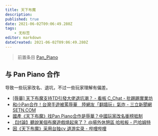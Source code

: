 ```yaml
---
title: 天下布魔
description: 
published: true
date: 2021-06-02T09:06:49.280Z
tags:
    - 无标签
editor: markdown
dateCreated: 2021-06-02T09:06:49.280Z
---
```


> 前置条目 [Pan_Piano](/people/Pan_Piano.md)

## 与 Pan Piano 合作

导致一些玩家改名、退坑，不过一些玩家理解有偏差。

+ [[辱華] 天下布魔支持TD引發大佬退坑潮？ - 看板 C_Chat - 批踢踢實業坊](https://web.archive.org/web/20210509020913/https://www.ptt.cc/bbs/c_chat/M.1620520163.A.4F4.html)
+ [和小Pan合作！台灣手遊被罵辱華　陸網友「翻牆玩」氣炸 - 三立新聞網 SETN.COM](https://web.archive.org/web/20210510025233/https://www.setn.com/News.aspx?NewsID=936942)
+ [國產《天下布魔》找Pan Piano合作是辱華？中國玩家改名衝榜抵制](https://web.archive.org/web/20210509103945/https://tw.news.yahoo.com/pan-piano-031525428.html)
+ [【討論】聽說某個布魔遊戲燒起來了？ @場外休憩區 哈啦板 - 巴哈姆特](https://web.archive.org/web/20210509191017/https://forum.gamer.com.tw/C.php?bsn=60076&snA=6315215)
+ [因《天下布魔》采用台独cv 退游实录 - 哔哩哔哩](https://archive.is/4EuAv "https://www.bilibili.com/video/BV1jv41157EF/")
